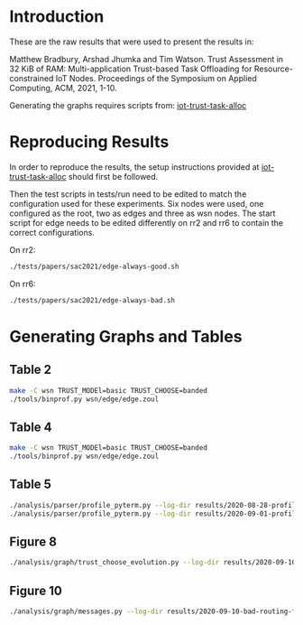 # Introduction

These are the raw results that were used to present the results in:

 Matthew Bradbury, Arshad Jhumka and Tim Watson.
 Trust Assessment in 32 KiB of RAM: Multi-application Trust-based Task Offloading for Resource-constrained IoT Nodes.
 Proceedings of the Symposium on Applied Computing, ACM, 2021, 1-10.

Generating the graphs requires scripts from: [iot-trust-task-alloc](https://github.com/MBradbury/iot-trust-task-alloc)

# Reproducing Results

In order to reproduce the results, the setup instructions provided at [iot-trust-task-alloc](https://github.com/MBradbury/iot-trust-task-alloc) should first be followed.

Then the test scripts in tests/run need to be edited to match the configuration used for these experiments. Six nodes were used, one configured as the root, two as edges and three as wsn nodes. The start script for edge needs to be edited differently on rr2 and rr6 to contain the correct configurations.

On rr2:
```bash
./tests/papers/sac2021/edge-always-good.sh
```

On rr6:
```bash
./tests/papers/sac2021/edge-always-bad.sh
```

# Generating Graphs and Tables

## Table 2

```bash
make -C wsn TRUST_MODEl=basic TRUST_CHOOSE=banded
./tools/binprof.py wsn/edge/edge.zoul
```

## Table 4

```bash
make -C wsn TRUST_MODEl=basic TRUST_CHOOSE=banded
./tools/binprof.py wsn/edge/edge.zoul
```

## Table 5

```bash
./analysis/parser/profile_pyterm.py --log-dir results/2020-08-28-profile
./analysis/parser/profile_pyterm.py --log-dir results/2020-09-01-profile-aes-ccm
```

## Figure 8

```bash
./analysis/graph/trust_choose_evolution.py --log-dir results/2020-09-10-bad-routing-for-paper
```

## Figure 10

```bash
./analysis/graph/messages.py --log-dir results/2020-09-10-bad-routing-for-paper
```

